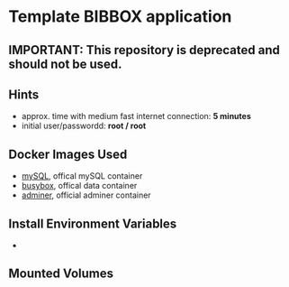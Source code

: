 # Template BIBBOX application
## IMPORTANT: This repository is deprecated and should not be used.
## Hints
* approx. time with medium fast internet connection: **5 minutes**
* initial user/passwordd: **root / root**


## Docker Images Used 
 * [mySQL](https://hub.docker.com/_/mysql/), offical mySQL container
 * [busybox](https://hub.docker.com/_/busybox/), offical data container
 * [adminer](https://hub.docker.com/_/adminer), official adminer container 
## Install Environment Variables
 * 
## Mounted Volumes

